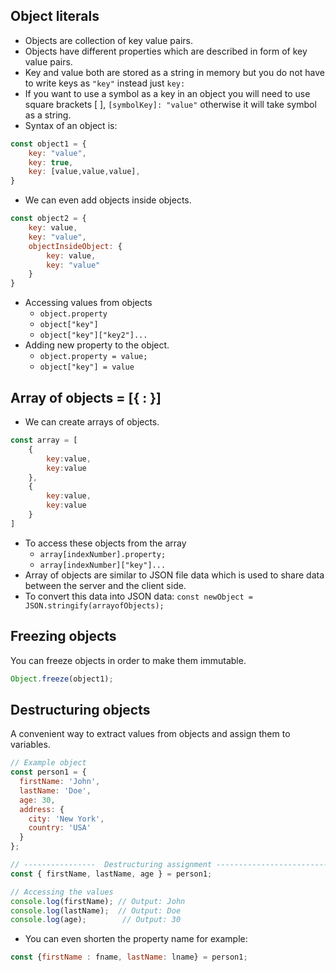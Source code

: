 ## Object literals

- Objects are collection of key value pairs.
- Objects have different properties which are described in form of key value pairs.
- Key and value both are stored as a string in memory but you do not have to write keys as `"key"` instead just `key:`
- If you want to use a symbol as a key in an object you will need to use square brackets [ ], `[symbolKey]: "value"` otherwise it will take symbol as a string.
- Syntax of an object is:

```jsx
const object1 = {
	key: "value",
	key: true,
	key: [value,value,value],
}
```

- We can even add objects inside objects.

```jsx
const object2 = {
	key: value,
	key: "value",
	objectInsideObject: {
		key: value,
		key: "value"
	}
}
```

- Accessing values from objects
    - `object.property`
    - `object["key"]`
    - `object["key"]["key2"]...`
- Adding new property to the object.
    - `object.property = value;`
    - `object["key"] = value`

## Array of objects = [{ : }]

- We can create arrays of objects.

```jsx
const array = [
	{
		key:value, 
		key:value
	},
	{
		key:value,
		key:value
	}
]
```

- To access these objects from the array
    - `array[indexNumber].property;`
    - `array[indexNumber]["key"]...`
- Array of objects are similar to JSON file data which is used to share data between the server and the client side.
- To convert this data into JSON data: `const newObject = JSON.stringify(arrayofObjects);`

## Freezing objects

You can freeze objects in order to make them immutable.

```jsx
Object.freeze(object1);
```

## Destructuring objects

A convenient way to extract values from objects and assign them to variables. 

```jsx
// Example object
const person1 = {
  firstName: 'John',
  lastName: 'Doe',
  age: 30,
  address: {
    city: 'New York',
    country: 'USA'
  }
};

// ----------------  Destructuring assignment -------------------------
const { firstName, lastName, age } = person1;

// Accessing the values
console.log(firstName); // Output: John
console.log(lastName);  // Output: Doe
console.log(age);        // Output: 30
```

- You can even shorten the property name for example:

```jsx
const {firstName : fname, lastName: lname} = person1;
```
